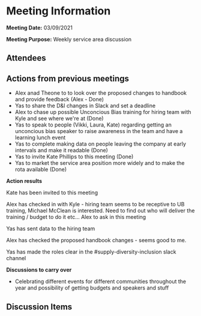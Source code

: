 # Meeting Information

**Meeting Date:** 03/09/2021

**Meeting Purpose:** Weekly service area discussion

## Attendees

## Actions from previous meetings

- Alex anad Theone to to look over the proposed changes to handbook and provide feedback (Alex - Done)
- Yas to share the D&I changes in Slack and set a deadline
- Alex to chase up possible Unconcious Bias training for hiring team with Kyle and see where we're at (Done)
- Yas to speak to people (Vikki, Laura, Kate) regarding getting an unconcious bias speaker to raise awareness in the team and have a learning lunch event
- Yas to complete making data on people leaving the company at early intervals and make it readable (Done)
- Yas to invite Kate Phillips to this meeting (Done)
- Yas to market the service area position more widely and to make the rota available (Done)

**Action results**

Kate has been invited to this meeting

Alex has checked in with Kyle - hiring team seems to be receptive to UB training, Michael McClean is interested. Need to find out who will deliver the training / budget to do it etc... Alex to ask in this meeting

Yas has sent data to the hiring team

Alex has checked the proposed handbook changes - seems good to me.

Yas has made the roles clear in the #supply-diversity-inclusion slack channel

**Discussions to carry over**

- Celebrating different events for different communities throughout the year and possibility of getting budgets and speakers and stuff

## Discussion Items